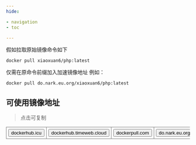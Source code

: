```yaml
---
hide:

- navigation
- toc

---
```


假如拉取原始镜像命令如下

```docker
docker pull xiaoxuan6/php:latest
```

仅需在原命令前缀加入加速镜像地址 例如：

```docker
docker pull do.nark.eu.org/xiaoxuan6/php:latest
```

## 可使用镜像地址

> 点击可复制

<table>
    <tr>
        <td>
            <div class="opt">
                <button class="btn" data-clipboard-text="dockerhub.icu">
                    dockerhub.icu
                </button>
            </div>
        </td>
        <td>
            <div class="opt">
                <button class="btn" data-clipboard-text="dockerhub.timeweb.cloud">
                    dockerhub.timeweb.cloud
                </button>
            </div>
        </td>
        <td>
            <div class="opt">
                <button class="btn" data-clipboard-text="dockerpull.com">
                    dockerpull.com
                </button>
            </div>
        </td>
        <td>
            <div class="opt">
                <button class="btn" data-clipboard-text="do.nark.eu.org">
                    do.nark.eu.org
                </button>
            </div>
        </td>
    </tr>
</table>

<style>
table {
    width: 100%;
    border-collapse: collapse; /* 合并边框 */
}
td {
    padding: 5px;
    border: 1px solid #757575; /* 单元格边框 */
}
tr {
    border: 1px solid #757575;
}
.opt {
    display: inline-block;
    width: auto; /* 让div宽度根据内容自适应 */
}
.btn {
    display: block;
    width: 100%;
    box-sizing: border-box; /* 确保padding和border不会影响宽度 */
}
</style>
<script src="https://cdnjs.cloudflare.com/ajax/libs/clipboard.js/2.0.11/clipboard.min.js"></script>
